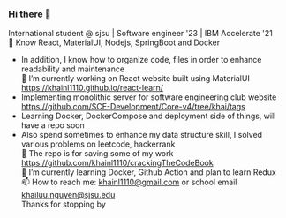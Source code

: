 ### Hi there 👋

<!--
**khainl1110/khainl1110** is a ✨ _special_ ✨ repository because its `README.md` (this file) appears on your GitHub profile.

Here are some ideas to get you started:

- 🔭 I’m currently working on ...
- 🌱 I’m currently learning ...
- 👯 I’m looking to collaborate on ...
- 🤔 I’m looking for help with ...
- 💬 Ask me about ...
- 📫 How to reach me: ...
- 😄 Pronouns: ...
- ⚡ Fun fact: ...
--> 
International student @ sjsu | Software engineer '23 | IBM Accelerate '21  
💪 Know React, MaterialUI, Nodejs, SpringBoot and Docker  
   * In addition, I know how to organize code, files in order to enhance readability and maintenance  
🔭 I’m currently working on React website built using MaterialUI https://khainl1110.github.io/react-learn/  
   * Implementing monolithic server for software engineering club website https://github.com/SCE-Development/Core-v4/tree/khai/tags  
   * Learning Docker, DockerCompose and deployment side of things, will have a repo soon  
   * Also spend sometimes to enhance my data structure skill, I solved various problems on leetcode, hackerrank  
📙 The repo is for saving some of my work https://github.com/khainl1110/crackingTheCodeBook  
🌱 I’m currently learning Docker, Github Action and plan to learn Redux  
📫 How to reach me: khainl1110@gmail.com or school email khailuu.nguyen@sjsu.edu  
Thanks for stopping by
